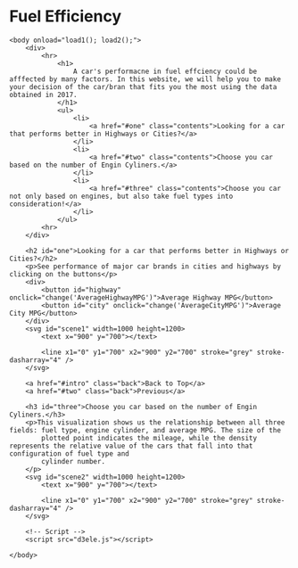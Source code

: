 # Fuel Efficiency
<html>
    <script src="https://d3js.org/d3.v5.min.js"></script>   
    <script src="https://d3js.org/d3-scale-chromatic.v1.min.js"></script>

    <body onload="load1(); load2();">
        <div>
            <hr>
                <h1>
                    A car's performacne in fuel effciency could be afffected by many factors. In this website, we will help you to make your decision of the car/bran that fits you the most using the data obtained in 2017.
                </h1>
                <ul>
                    <li>
                        <a href="#one" class="contents">Looking for a car that performs better in Highways or Cities?</a>
                    </li>
                    <li>
                        <a href="#two" class="contents">Choose you car based on the number of Engin Cyliners.</a>
                    </li>
                    <li>
                        <a href="#three" class="contents">Choose you car not only based on engines, but also take fuel types into consideration!</a>
                    </li>
                </ul>
            <hr>
        </div>

        <h2 id="one">Looking for a car that performs better in Highways or Cities?</h2>
        <p>See performance of major car brands in cities and highways by clicking on the buttons</p>
        <div>
            <button id="highway" onclick="change('AverageHighwayMPG')">Average Highway MPG</button>
            <button id="city" onclick="change('AverageCityMPG')">Average City MPG</button>
        </div>
        <svg id="scene1" width=1000 height=1200>
            <text x="900" y="700"></text>

            <line x1="0" y1="700" x2="900" y2="700" stroke="grey" stroke-dasharray="4" />
        </svg>

        <a href="#intro" class="back">Back to Top</a>
        <a href="#two" class="back">Previous</a>

        <h3 id="three">Choose you car based on the number of Engin Cyliners.</h3>
        <p>This visualization shows us the relationship between all three fields: fuel type, engine cylinder, and average MPG. The size of the 
            plotted point indicates the mileage, while the density represents the relative value of the cars that fall into that configuration of fuel type and
            cylinder number.
        </p>
        <svg id="scene2" width=1000 height=1200>
            <text x="900" y="700"></text>

            <line x1="0" y1="700" x2="900" y2="700" stroke="grey" stroke-dasharray="4" />
        </svg>

        <!-- Script -->
        <script src="d3ele.js"></script>

    </body>
</html>